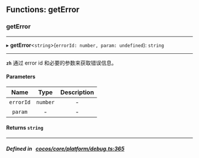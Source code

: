 ## Functions: getError

### getError


___
▸ **getError**<`string`\>(`errorId: number, param: undefined`): `string`
___


**`zh`** 通过 error id 和必要的参数来获取错误信息。




#### Parameters

| Name | Type | Description |
| :------: | :------: | :------: |
| `errorId` | `number` | - |
| `param` | - | - |

#### Returns `string` 
___


##### Defined in &nbsp;   [cocos/core/platform/debug.ts:365](https://github.com/cocos-creator/engine/blob/c7bf6b8a9/cocos/core/platform/debug.ts#L365)&nbsp;
